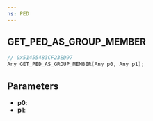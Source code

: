 ```yaml
---
ns: PED
---
```

## GET_PED_AS_GROUP_MEMBER

```c
// 0x51455483CF23ED97
Any GET_PED_AS_GROUP_MEMBER(Any p0, Any p1);
```

## Parameters
* **p0**:
* **p1**:
